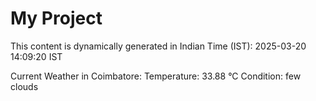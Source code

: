 # My Project

This content is dynamically generated in Indian Time (IST): 2025-03-20 14:09:20 IST


Current Weather in Coimbatore:
Temperature: 33.88 °C
Condition: few clouds
